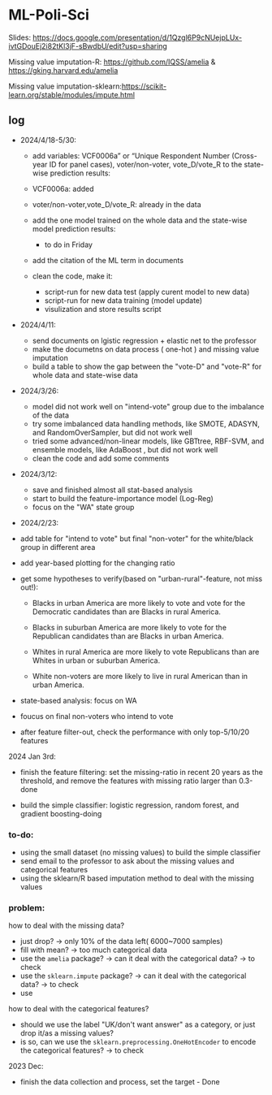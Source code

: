 # ML-Poli-Sci


Slides: https://docs.google.com/presentation/d/1Qzgl6P9cNUejpLUx-ivtGDouEj2i82tKl3jF-sBwdbU/edit?usp=sharing

Missing value imputation-R: https://github.com/IQSS/amelia & https://gking.harvard.edu/amelia

Missing value imputation-sklearn:https://scikit-learn.org/stable/modules/impute.html

## log

- 2024/4/18-5/30:
   - add variables: VCF0006a” or “Unique Respondent Number (Cross-year ID for panel cases), voter/non-voter, vote_D/vote_R to the state-wise prediction results:
    - VCF0006a: added
    - voter/non-voter,vote_D/vote_R: already in the data

   - add the one model trained on the whole data and the state-wise model prediction results:
        - to do in Friday

   - add the citation of the ML term in documents
   - clean the code, make it:
        - script-run for new data test (apply curent model to new data)
        - script-run for new data training (model update)
        - visulization and store results script


- 2024/4/11:
   - send documents on lgistic regression + elastic net to the professor
   - make the documetns on data process ( one-hot  ) and missing value imputation
   - build a table to show the gap between the "vote-D" and "vote-R" for whole data and state-wise data


- 2024/3/26:
    - model did not work well on "intend-vote" group due to the imbalance of the data
    - try some imbalanced data handling methods, like SMOTE, ADASYN, and RandomOverSampler, but did not work well
    - tried some advanced/non-linear models, like GBTtree, RBF-SVM, and ensemble models, like AdaBoost , but did not work well
    - clean the code and add some comments


- 2024/3/12:
    - save and finished almost all stat-based analysis
    - start to build the feature-importance model (Log-Reg)
    - focus on the "WA" state group


- 2024/2/23:
 - add table for "intend to vote" but final "non-voter" for the white/black group in different area
 - add year-based plotting for the changing ratio

- get some  hypotheses to verify(based on "urban-rural"-feature, not miss out!): 

    - Blacks in urban America are more likely to vote and vote for the Democratic candidates than are Blacks in rural America.
 
    - Blacks in suburban America are more likely to vote for the Republican candidates than are Blacks in urban America.
 
    - Whites in rural America are more likely to vote Republicans than are Whites in urban or suburban America.
 
    - White non-voters are more likely to live in rural American than in urban America.

- state-based analysis: focus on WA

- foucus on final non-voters who intend to vote

- after feature filter-out, check the performance with only top-5/10/20 features 




2024 Jan 3rd: 

- finish the feature filtering: set the missing-ratio  in recent 20 years as the threshold, and remove the features with missing ratio larger than 0.3-done

- build the simple classifier: logistic regression, random forest, and gradient boosting-doing

### to-do:
- using the small dataset (no missing values) to build the simple classifier
- send email to the professor to ask about the missing values and categorical features
- using the sklearn/R based imputation method to deal with the missing values 


### problem: 
how to deal with the missing data?

- just drop? -> only 10% of the data left( 6000~7000 samples)
- fill with mean? -> too much categorical data
- use the `amelia` package? -> can it deal with the categorical data? -> to check
- use the `sklearn.impute` package? -> can it deal with the categorical data? -> to check
- use 

how to deal with the categorical features?
- should we use the label "UK/don't want answer" as a category, or just drop it/as a missing values?
-  is so, can we use the `sklearn.preprocessing.OneHotEncoder` to encode the categorical features? -> to check

2023 Dec: 

- finish the data collection and process, set the target - Done

